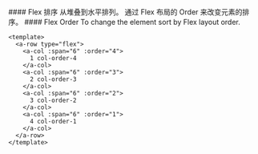 <cn>
#### Flex 排序
从堆叠到水平排列。
通过 Flex 布局的 Order 来改变元素的排序。
</cn>

<us>
#### Flex Order
To change the element sort by Flex layout order.
</us>

```vue
<template>
  <a-row type="flex">
    <a-col :span="6" :order="4">
      1 col-order-4
    </a-col>
    <a-col :span="6" :order="3">
      2 col-order-3
    </a-col>
    <a-col :span="6" :order="2">
      3 col-order-2
    </a-col>
    <a-col :span="6" :order="1">
      4 col-order-1
    </a-col>
  </a-row>
</template>
```
